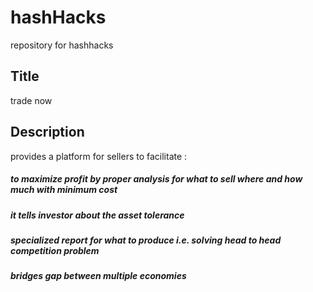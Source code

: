 # hashHacks
repository for hashhacks
## Title 
  trade now
## Description
  provides a platform for sellers to facilitate :
   ##### to maximize profit by proper analysis for what to sell where and how much with minimum cost
   ##### it tells investor about the asset tolerance
   ##### specialized report for what to produce i.e. solving head to head competition problem
   ##### bridges gap between multiple economies
